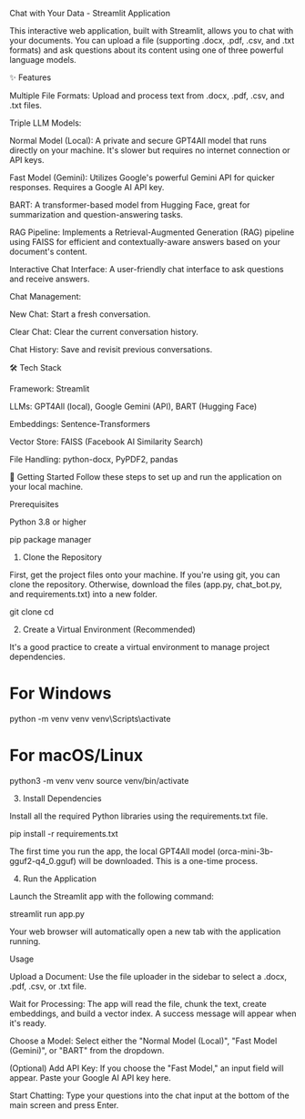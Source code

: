 Chat with Your Data - Streamlit Application

This interactive web application, built with Streamlit, allows you to chat with your documents. You can upload a file (supporting .docx, .pdf, .csv, and .txt formats) and ask questions about its content using one of three powerful language models.

✨ Features

Multiple File Formats: Upload and process text from .docx, .pdf, .csv, and .txt files.

Triple LLM Models:

Normal Model (Local): A private and secure GPT4All model that runs directly on your machine. It's slower but requires no internet connection or API keys.

Fast Model (Gemini): Utilizes Google's powerful Gemini API for quicker responses. Requires a Google AI API key.

BART: A transformer-based model from Hugging Face, great for summarization and question-answering tasks.

RAG Pipeline: Implements a Retrieval-Augmented Generation (RAG) pipeline using FAISS for efficient and contextually-aware answers based on your document's content.

Interactive Chat Interface: A user-friendly chat interface to ask questions and receive answers.

Chat Management:

New Chat: Start a fresh conversation.

Clear Chat: Clear the current conversation history.

Chat History: Save and revisit previous conversations.

🛠️ Tech Stack

Framework: Streamlit

LLMs: GPT4All (local), Google Gemini (API), BART (Hugging Face)

Embeddings: Sentence-Transformers

Vector Store: FAISS (Facebook AI Similarity Search)

File Handling: python-docx, PyPDF2, pandas

🚀 Getting Started
Follow these steps to set up and run the application on your local machine.

Prerequisites

Python 3.8 or higher

pip package manager

1. Clone the Repository

First, get the project files onto your machine. If you're using git, you can clone the repository. Otherwise, download the files (app.py, chat_bot.py, and requirements.txt) into a new folder.

git clone <your-repository-url>
cd <your-project-folder>


2. Create a Virtual Environment (Recommended)

It's a good practice to create a virtual environment to manage project dependencies.

# For Windows
python -m venv venv
venv\Scripts\activate

# For macOS/Linux
python3 -m venv venv
source venv/bin/activate


3. Install Dependencies

Install all the required Python libraries using the requirements.txt file.

pip install -r requirements.txt


The first time you run the app, the local GPT4All model (orca-mini-3b-gguf2-q4_0.gguf) will be downloaded. This is a one-time process.

4. Run the Application

Launch the Streamlit app with the following command:

streamlit run app.py


Your web browser will automatically open a new tab with the application running.

Usage

Upload a Document: Use the file uploader in the sidebar to select a .docx, .pdf, .csv, or .txt file.

Wait for Processing: The app will read the file, chunk the text, create embeddings, and build a vector index. A success message will appear when it's ready.

Choose a Model: Select either the "Normal Model (Local)", "Fast Model (Gemini)", or "BART" from the dropdown.

(Optional) Add API Key: If you choose the "Fast Model," an input field will appear. Paste your Google AI API key here.

Start Chatting: Type your questions into the chat input at the bottom of the main screen and press Enter.
